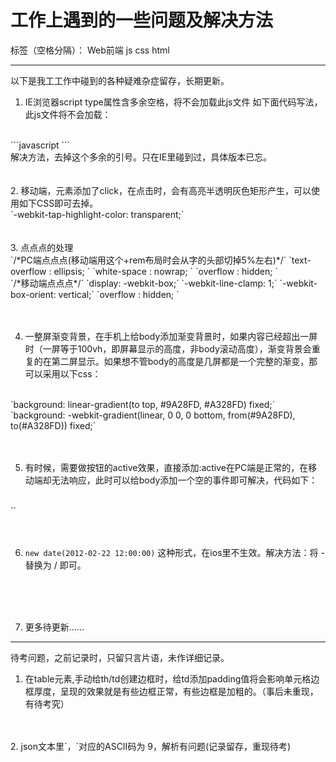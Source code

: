 # 工作上遇到的一些问题及解决方法

标签（空格分隔）： Web前端 js css html

---

以下是我工工作中碰到的各种疑难杂症留存，长期更新。



1. IE浏览器script type属性含多余空格，将不会加载此js文件
如下面代码写法，此js文件将不会加载：
<br>
```javascript
<script type="text/javascript " src="../js/jquery-ui.min.js"></script>
```

<br>
解决方法，去掉这个多余的引号。只在IE里碰到过，具体版本已忘。
</br>
</br>
</br>
2. 移动端，元素添加了click，在点击时，会有高亮半透明灰色矩形产生，可以使用如下CSS即可去掉。
<br>
    `-webkit-tap-highlight-color: transparent;`
</br>
</br>
</br>
3. 点点点的处理
<br>
`/*PC端点点点(移动端用这个+rem布局时会从字的头部切掉5%左右)*/`
`text-overflow : ellipsis; `
`white-space : nowrap; `
`overflow : hidden; `
<br>
`/*移动端点点点*/`
`display: -webkit-box;`
`-webkit-line-clamp: 1;`
`-webkit-box-orient: vertical;`
`overflow : hidden; `
</br>
</br>
</br>

4. 一整屏渐变背景，在手机上给body添加渐变背景时，如果内容已经超出一屏时（一屏等于100vh，即屏幕显示的高度，非body滚动高度），渐变背景会重复的在第二屏显示。如果想不管body的高度是几屏都是一个完整的渐变，那可以采用以下css：
<br>
`background: linear-gradient(to top, #9A28FD, #A328FD) fixed;`
`background: -webkit-gradient(linear, 0 0, 0 bottom, from(#9A28FD), to(#A328FD)) fixed;`
</br>
</br>
</br>

5. 有时候，需要做按钮的active效果，直接添加:active在PC端是正常的，在移动端却无法响应，此时可以给body添加一个空的事件即可解决，代码如下：
<br>
`<body ontouchstart="">`
</br>
</br>
</br>

6. `new date(2012-02-22 12:00:00)` 这种形式，在ios里不生效。解决方法：将 - 替换为 / 即可。
</br>
</br>
</br>

7. 更多待更新……

----------
待考问题，之前记录时，只留只言片语，未作详细记录。

1. 在table元素,手动给th/td创建边框时，给td添加padding值将会影响单元格边框厚度，呈现的效果就是有些边框正常，有些边框是加粗的。（事后未重现，有待考究）
</br>
</br>
2. json文本里`，`对应的ASCII码为 9，解析有问题(记录留存，重现待考)
